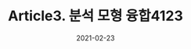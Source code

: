 ---
title:  "Article3. 분석 모형 융합4123"

categories:
  - 빅데이터 분석 기사
tags: 
  - Part4. 빅데이터 결과 해석
  - Chapter1. 분석 모형 평가 및 개선
  - Section2. 분석 모형 개선
  - Article3. 분석 모형 융합

toc: true
toc_sticky: true
 
date: 2021-02-23
last_modified_at: 2021-02-25
---